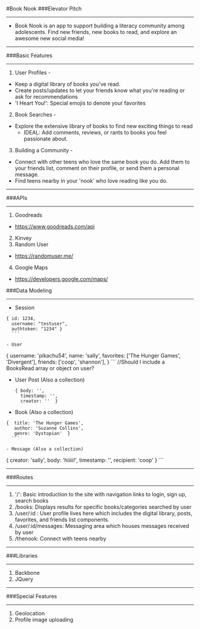 #Book Nook
###Elevator Pitch
___
  - Book Nook is an app to support building a literacy community among adolescents. Find new friends, new books to read, and explore an awesome new social media!
___

###Basic Features
___
1. User Profiles -
  - Keep a digital library of books you've read.
  - Create posts/updates to let your friends know what you're reading or ask for recommendations
  - 'I Heart You!': Special emojis to denote your favorites

2. Book Searches -
  - Explore the extensive library of books to find new exciting things to read
    - IDEAL: Add comments, reviews, or rants to books you feel passionate about.

3. Building a Community -
  - Connect with other teens who love the same book you do. Add them to your friends list, comment on their profile, or send them a personal message.
  - Find teens nearby in your 'nook' who love reading like you do.
___

###APIs
___
1. Goodreads
  - https://www.goodreads.com/api
2. Kinvey
3. Random User
  - https://randomuser.me/
4. Google Maps
  - https://developers.google.com/maps/

###Data Modeling
___
  - Session
  ```
  { id: 1234,
    username: "testuser",
    authtoken: "1234" }
    ```

  - User
  ```
  { username: 'pikachu54',
     name: 'sally',
     favorites: ['The Hunger Games', 'Divergent'],
     friends: ['coop', 'shannon'],
    }
    ```
    //Should I include a BooksRead array or object on user?

  - User Post (Also a collection)
    ```
    { body: '',
      timestamp: '',
      creator: ''  }
      ```

  - Book (Also a collection)
  ```
  {  title: 'The Hunger Games',
     author: 'Suzanne Collins',
     genre: 'Dystopian'  }
    ```

  - Message (Also a collection)
  ```
  { creator: 'sally',
     body: 'hiiiii!',
     timestamp: '',
     recipient: 'coop' }
    ```
___

###Routes
___
1. '/': Basic introduction to the site with navigation links to login, sign up, search books
2. /books: Displays results for specific books/categories searched by user
3. /user/:id : User profile lives here which includes the digital library, posts, favorites, and friends list components.
4. /user/:id/messages: Messaging area which houses messages received by user
5. /thenook: Connect with teens nearby
___

###Libraries
___
1. Backbone
2. JQuery

___

###Special Features
___
1. Geolocation
2. Profile image uploading
